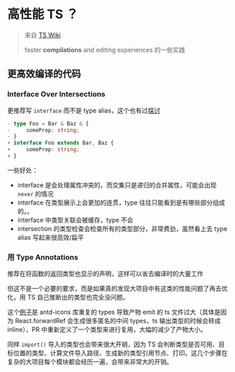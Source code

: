 # 高性能 TS ？

> 来自 [TS Wiki](https://github.com/microsoft/TypeScript/wiki/Performance)
>
> faster **compilations** and editing experiences 的一些实践

## 更高效编译的代码

### Interface Over Intersections

更推荐写 `interface` 而不是 type alias，这个也有过[探讨](./interface_vs_type.md)

```typescript
- type Foo = Bar & Baz & {
-     someProp: string;
- }
+ interface Foo extends Bar, Baz {
+     someProp: string;
+ }
```

一些好处：

- interface 是会处理属性冲突的，而交集只是递归的合并属性，可能会出现 `never` 的情况
- interface 在类型展示上会更加的连贯，type 往往只能看到是有哪些部分组成的。。
- interface 中类型关联会被缓存，type 不会
- intersection 的类型检查会检查所有的类型部分，非常费劲，虽然看上去 type alias 写起来很高效/扁平

### 用 Type Annotations

推荐在将函数的返回类型也显示的声明，这样可以省去编译时的大量工作

但这不是一个必要的要求，而是如果真的发现大项目中有这类的性能问题了再去优化，用 TS 自己推断出的类型也完全没问题。

这个[例子](https://github.com/ant-design/ant-design-icons/pull/479)是 antd-icons 库重复的 types 导致产物 emit 的 ts 文件过大（具体是因为 React.forwardRef 会生成很多匿名的中间 types，ts 输出类型的时候会转成 inline），PR 中重新定义了一个类型来进行复用，大幅的减少了产物大小。

同样 `import()` 导入的类型也会带来很大开销，因为 TS 会判断类型是否可用、目标位置的类型、计算文件导入路径、生成新的类型引用节点、打印。这几个步骤在复杂的大项目每个模块都会经历一遍，会带来非常大的开销。
